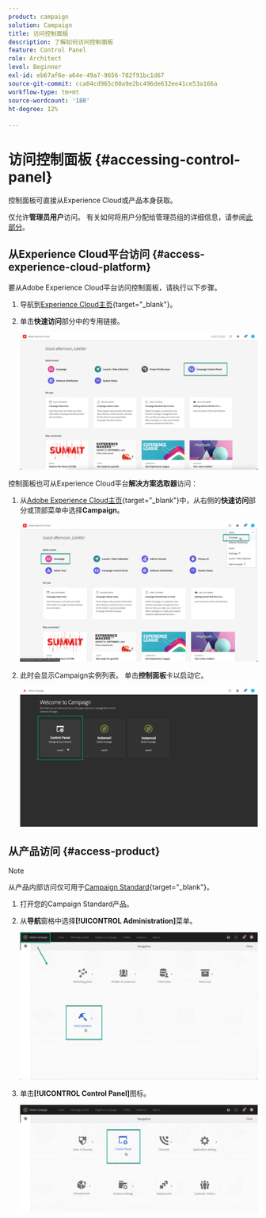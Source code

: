 ```yaml
---
product: campaign
solution: Campaign
title: 访问控制面板
description: 了解如何访问控制面板
feature: Control Panel
role: Architect
level: Beginner
exl-id: eb67af6e-a64e-49a7-9656-782f91bc1d67
source-git-commit: cca04cd965c00a9e2bc496de632ee41ce53a166a
workflow-type: tm+mt
source-wordcount: '180'
ht-degree: 12%

---
```


# 访问控制面板 {#accessing-control-panel}

控制面板可直接从Experience Cloud或产品本身获取。

仅允许&#x200B;**管理员用户**&#x200B;访问。 有关如何将用户分配给管理员组的详细信息，请参阅[此部分](../../discover/using/managing-permissions.md)。

## 从Experience Cloud平台访问 {#access-experience-cloud-platform}

要从Adobe Experience Cloud平台访问控制面板，请执行以下步骤。

1. 导航到[Experience Cloud主页](https://experiencecloud.adobe.com/){target=&quot;_blank&quot;}。

1. 单击&#x200B;**快速访问**&#x200B;部分中的专用链接。

   ![](assets/do-not-localize/quickaccess.png)

控制面板也可从Experience Cloud平台&#x200B;**解决方案选取器**&#x200B;访问：

1. 从[Adobe Experience Cloud主页](https://experiencecloud.adobe.com/){target=&quot;_blank&quot;}中，从右侧的&#x200B;**快速访问**&#x200B;部分或顶部菜单中选择&#x200B;**Campaign**。

   ![](assets/do-not-localize/control_panel_access1.png)

1. 此时会显示Campaign实例列表。 单击&#x200B;**控制面板**&#x200B;卡以启动它。

   ![](assets/do-not-localize/control_panel_access2.png)

## 从产品访问 {#access-product}

>[!NOTE]
>
>从产品内部访问仅可用于[Campaign Standard](https://experienceleague.adobe.com/docs/campaign-standard/using/campaign-standard-home.html?lang=zh-Hans){target=&quot;_blank&quot;}。

1. 打开您的Campaign Standard产品。

1. 从&#x200B;**导航**&#x200B;窗格中选择&#x200B;**[!UICONTROL Administration]**&#x200B;菜单。

   ![](assets/control_panel_access3.png)

1. 单击&#x200B;**[!UICONTROL Control Panel]**&#x200B;图标。

   ![](assets/control_panel_access4.png)
